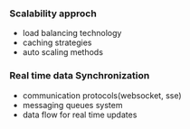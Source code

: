 ### Scalability approch

- load balancing technology
- caching strategies
- auto scaling methods

### Real time data Synchronization

- communication protocols(websocket, sse)
- messaging queues system
- data flow for real time updates
